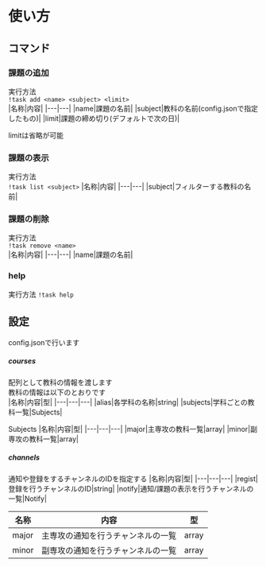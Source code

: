 # 使い方

## コマンド
### 課題の追加
実行方法  
`!task add <name> <subject> <limit>`  
|名称|内容|
|---|---|
|name|課題の名前|
|subject|教科の名前(config.jsonで指定したもの)|
|limit|課題の締め切り(デフォルトで次の日)|

limitは省略が可能

### 課題の表示
実行方法  
`!task list <subject>`
|名称|内容|
|---|---|
|subject|フィルターする教科の名前|

### 課題の削除
実行方法  
`!task remove <name>`  
|名称|内容|
|---|---|
|name|課題の名前|

### help
実行方法
`!task help`

## 設定
config.jsonで行います  
##### courses
配列として教科の情報を渡します  
教科の情報は以下のとおりです  
|名称|内容|型|
|---|---|---|
|alias|各学科の名称|string|
|subjects|学科ごとの教科一覧|Subjects|

Subjects
|名称|内容|型|
|---|---|---|
|major|主専攻の教科一覧|array|
|minor|副専攻の教科一覧|array|

##### channels
通知や登録をするチャンネルのIDを指定する
|名称|内容|型|
|---|---|---|
|regist|登録を行うチャンネルのID|string|
|notify|通知/課題の表示を行うチャンネルの一覧|Notify|

|名称|内容|型|
|---|---|---|
|major|主専攻の通知を行うチャンネルの一覧|array|
|minor|副専攻の通知を行うチャンネルの一覧|array|

